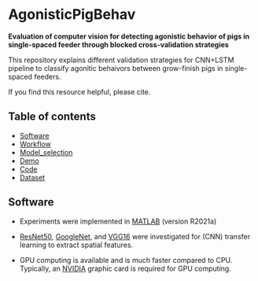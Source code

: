 # AgonisticPigBehav
**Evaluation of computer vision for detecting agonistic behavior of pigs in single-spaced feeder through blocked cross-validation strategies**

This repository explains different validation strategies for CNN+LSTM pipeline to classify agonitic behaivors between grow-finish pigs in single-spaced feeders.

If you find this resource helpful, please cite.

## Table of contents
* [Software](#Software)
* [Workflow](#Workflow)
* [Model_selection](#Model_selection)
* [Demo](#Demo)
* [Code](#Code)
* [Dataset](#Dataset)

## Software
* Experiments were implemented in [MATLAB](https://www.mathworks.com/products/matlab.html/) (version R2021a)

* [ResNet50](https://www.mathworks.com/help/deeplearning/ref/resnet50.html/), [GoogleNet](https://www.mathworks.com/help/deeplearning/ref/googlenet.html/), and [VGG16](https://www.mathworks.com/help/deeplearning/ref/vgg16.html/) were investigated for (CNN) transfer learning to extract spatial features.

* GPU computing is available and is much faster compared to CPU. Typically, an [NVIDIA](https://developer.nvidia.com/cuda-gpus) graphic card is required for GPU computing.
